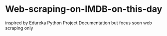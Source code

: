 # Web-scraping-on-IMDB-on-this-day
inspired by Edureka Python Project Documentation but focus soon web scraping only
